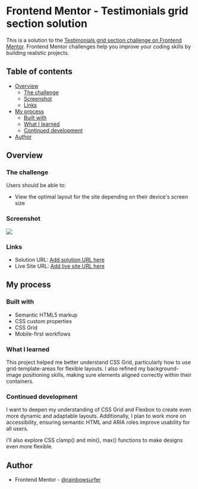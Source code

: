 # Frontend Mentor - Testimonials grid section solution

This is a solution to the [Testimonials grid section challenge on Frontend Mentor](https://www.frontendmentor.io/challenges/testimonials-grid-section-Nnw6J7Un7). Frontend Mentor challenges help you improve your coding skills by building realistic projects. 

## Table of contents

- [Overview](#overview)
  - [The challenge](#the-challenge)
  - [Screenshot](#screenshot)
  - [Links](#links)
- [My process](#my-process)
  - [Built with](#built-with)
  - [What I learned](#what-i-learned)
  - [Continued development](#continued-development)
- [Author](#author)



## Overview

### The challenge

Users should be able to:

- View the optimal layout for the site depending on their device's screen size

### Screenshot

![](./screenshot.jpg)


### Links

- Solution URL: [Add solution URL here](https://your-solution-url.com)
- Live Site URL: [Add live site URL here](https://your-live-site-url.com)

## My process

### Built with

- Semantic HTML5 markup
- CSS custom properties
- CSS Grid
- Mobile-first workflows


### What I learned

This project helped me better understand CSS Grid, particularly how to use grid-template-areas for flexible layouts. I also refined my background-image positioning skills, making sure elements aligned correctly within their containers.

### Continued development

I want to deepen my understanding of CSS Grid and Flexbox to create even more dynamic and adaptable layouts. Additionally, I plan to work more on accessibility, ensuring semantic HTML and ARIA roles improve usability for all users.

I’ll also explore CSS clamp() and min(), max() functions to make designs even more flexible.

## Author

- Frontend Mentor - [@rainbowsurfer](https://www.frontendmentor.io/profile/rainbowsurfer137)


